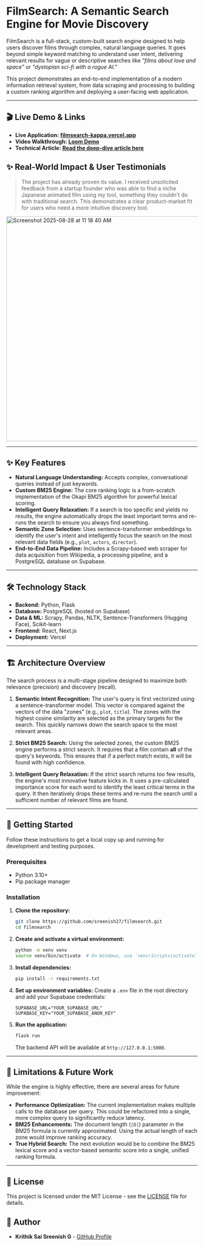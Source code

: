 # FilmSearch: A Semantic Search Engine for Movie Discovery

FilmSearch is a full-stack, custom-built search engine designed to help users discover films through complex, natural language queries. It goes beyond simple keyword matching to understand user intent, delivering relevant results for vague or descriptive searches like *"films about love and space"* or *"dystopian sci-fi with a rogue AI."*

This project demonstrates an end-to-end implementation of a modern information retrieval system, from data scraping and processing to building a custom ranking algorithm and deploying a user-facing web application.

-----

## 🎬 Live Demo & Links

  * **Live Application:** **[filmsearch-kappa.vercel.app](https://filmsearch-kappa.vercel.app/)**
  * **Video Walkthrough:** **[Loom Demo](https://www.google.com/search?q=https://www.loom.com/share/df7dfc3116654913bf5fe05c97d909b7)**
  * **Technical Article:** **[Read the deep-dive article here](https://medium.com/@krithikintl/building-a-semantic-search-engine-with-bm25-and-query-relaxation-a-deep-dive-0a24f5e2819d)**
## ✨ Real-World Impact & User Testimonials

> The project has already proven its value. I received unsolicited feedback from a startup founder who was able to find a niche Japanese animated film using my tool, something they couldn't do with traditional search. This demonstrates a clear product-market fit for users who need a more intuitive discovery tool.

<img width="700" height="591" alt="Screenshot 2025-08-28 at 11 18 40 AM" src="https://github.com/user-attachments/assets/1221d4f8-9682-4786-b13e-a5cfd99ba8c3" />

-----

## ✨ Key Features

  * **Natural Language Understanding:** Accepts complex, conversational queries instead of just keywords.
  * **Custom BM25 Engine:** The core ranking logic is a from-scratch implementation of the Okapi BM25 algorithm for powerful lexical scoring.
  * **Intelligent Query Relaxation:** If a search is too specific and yields no results, the engine automatically drops the least important terms and re-runs the search to ensure you always find something.
  * **Semantic Zone Selection:** Uses sentence-transformer embeddings to identify the user's intent and intelligently focus the search on the most relevant data fields (e.g., `plot`, `actors`, `director`).
  * **End-to-End Data Pipeline:** Includes a Scrapy-based web scraper for data acquisition from Wikipedia, a processing pipeline, and a PostgreSQL database on Supabase.

-----

## 🛠️ Technology Stack

  * **Backend:** Python, Flask
  * **Database:** PostgreSQL (hosted on Supabase)
  * **Data & ML:** Scrapy, Pandas, NLTK, Sentence-Transformers (Hugging Face), Scikit-learn
  * **Frontend:** React, Next.js
  * **Deployment:** Vercel

-----

## 🏗️ Architecture Overview

The search process is a multi-stage pipeline designed to maximize both relevance (precision) and discovery (recall).

1.  **Semantic Intent Recognition:** The user's query is first vectorized using a sentence-transformer model. This vector is compared against the vectors of the data "zones" (e.g., `plot`, `title`). The zones with the highest cosine similarity are selected as the primary targets for the search. This quickly narrows down the search space to the most relevant areas.

2.  **Strict BM25 Search:** Using the selected zones, the custom BM25 engine performs a strict search. It requires that a film contain **all** of the query's keywords. This ensures that if a perfect match exists, it will be found with high confidence.

3.  **Intelligent Query Relaxation:** If the strict search returns too few results, the engine's most innovative feature kicks in. It uses a pre-calculated importance score for each word to identify the least critical terms in the query. It then iteratively drops these terms and re-runs the search until a sufficient number of relevant films are found.

-----

## 🚀 Getting Started

Follow these instructions to get a local copy up and running for development and testing purposes.

### Prerequisites

  * Python 3.10+
  * Pip package manager

### Installation

1.  **Clone the repository:**

    ```sh
    git clone https://github.com/sreenish27/filmsearch.git
    cd filmsearch
    ```

2.  **Create and activate a virtual environment:**

    ```sh
    python -m venv venv
    source venv/bin/activate  # On Windows, use `venv\Scripts\activate`
    ```

3.  **Install dependencies:**

    ```sh
    pip install -r requirements.txt
    ```

4.  **Set up environment variables:**
    Create a `.env` file in the root directory and add your Supabase credentials:

    ```
    SUPABASE_URL="YOUR_SUPABASE_URL"
    SUPABASE_KEY="YOUR_SUPABASE_ANON_KEY"
    ```

5.  **Run the application:**

    ```sh
    flask run
    ```

    The backend API will be available at `http://127.0.0.1:5000`.

-----

## 🔮 Limitations & Future Work

While the engine is highly effective, there are several areas for future improvement:

  * **Performance Optimization:** The current implementation makes multiple calls to the database per query. This could be refactored into a single, more complex query to significantly reduce latency.
  * **BM25 Enhancements:** The document length (`|D|`) parameter in the BM25 formula is currently approximated. Using the actual length of each zone would improve ranking accuracy.
  * **True Hybrid Search:** The next evolution would be to combine the BM25 lexical score and a vector-based semantic score into a single, unified ranking formula.

-----

## 📄 License

This project is licensed under the MIT License - see the [LICENSE](https://www.google.com/search?q=LICENSE) file for details.

## 👤 Author

  * **Krithik Sai Sreenish G** - [GitHub Profile](https://github.com/sreenish27)
